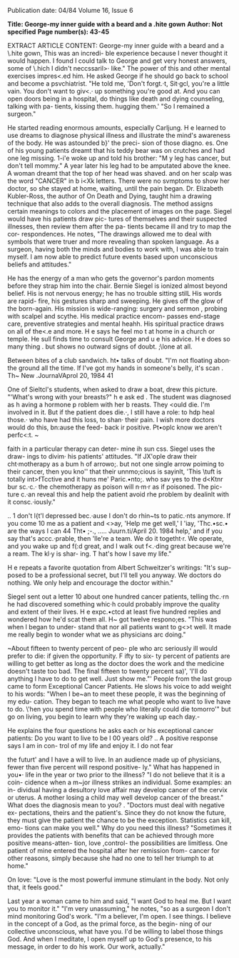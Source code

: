 Publication date: 04/84
Volume 16, Issue 6

**Title: George-my inner guide with a beard and a .hite gown**
**Author: Not specified**
**Page number(s): 43-45**

EXTRACT ARTICLE CONTENT:
George-my inner guide with a beard 
and a \\.hite gown, This was an incredi-
ble experience because I never thought 
it would happen. I found I could talk to 
George and get very honest answers, 
some of \\.hich I didn't neccssaril>· like." 
The power of this and other mental 
exercises impres<.ed him. He asked 
George if he should go back to school 
and become a psvchiatrist. "He told me, 
'Don't forgt.·t, Sit·gcl, you're a little vain. 
You don't want to giv<.· up something 
you're good at. And you can open doors 
being in a hospital, do things like death 
and dying counseling, talking with pa-
tients, kissing them. hugging them.' 
"So I remained a surgeon."


He started reading enormous amounts, 
especially Carljung. H e learned to use 
dreams to diagnose physical illness and 
illustrate the mind's awareness of the 
body. He was astounded b}' the preci-
sion of those diagno. es. One of his 
young patients dreamt that his teddy 
bear was on crutches and had one leg 
missing. 1-i'e woke up and told his 
brother: "M y leg has cancer, but don't 
tell mommy." A year later his leg had to 
be amputated above the knee. 
A woman dreamt that the top of her 
head was shaved. and on her scalp was 
the word "CANCER" in b i<Xk letters. 
There were no svmptoms to show her 
doctor, so she stayed at home, waiting, 
until the pain began. 
Dr. 
Elizabeth Kubler-Ross, 
the 
author of On Death and Dying, taught 
him a drawing technique that also adds 
to the overall diagnosis. The method 
assigns certain meanings to colors and 
the placement of images on the page. 
Siegel would have his patients draw pic-
tures of themselves and their suspected 
illnesses, then review them after the pa-
tients became ill and try to map the cor-
respondences. 
He notes, "The drawings allowed me 
to deal with symbols that were truer and 
more revealing than spoken language. 
As a surgeon, having both the minds 
and bodies to work with, I was able to 
train myself. I am now able to predict 
future events based upon unconscious 
beliefs and attitudes."


He has the energy of a man who gets 
the governor's pardon moments before 
they strap him into the chair. Bernie 
Siegel is ionized almost beyond belief. 
His is not nervous energy; he has no 
trouble sitting stilL His words are rapid-
fire, his gestures sharp and sweeping. 
He gives off the glow of the born-again. 
His mission is wide-ranging: surgery 
and sermon , probing with scalpel and 
scythe. His medical practice encom-
passes end-stage care, 
preventive 
strategies and 
mental 
heahh. 
His 
spiritual practice draws on all of the<.e 
and more. H e says he feel 
mo t at 
home in a church or temple. He sull 
finds time to consult George and u e 
his advice. H e does so many thing . but 
shows no outward signs of doubt. ;\lone 
at all.


Between bites of a club sandwich. ht• 
talks of doubt. "I'm not floating abon· 
the ground all the time. If l've got my 
hands in someone's belly, it's scan . 
Th~ New .JournaVAprol 20, 1984 41 

One of Sieltcl's students, when asked to draw a boat, drew this picture. "'What's wrong with your breasts?" h e ask ed . 
The student was diagnosed as h aving a hormone p roblem with her b reasts. 
They <ould die. I'm involved in it. But 
if the patient does die.·, I still have a role: 
to hdp heal those.· who have had this 
loss, to shan· their pain. I wish more 
doctors would do this, bn:ause the feed-
back ir positive. Pt•oplc know we aren't 
perfc<:t. ~


faith in a particular therapy can deter-
mine ih sun css. Siegel uses the draw-
ings to divim· his patients' attitudes. 
"If JX'ople draw their cht·motherapy 
as a bum h of arrowo;. but not one single 
arrow poiming to their cancer, then you 
kno'' that their unnmo;cious is sayinlt, 
'This \tuft is totally int>fTcctive and it 
huns me' Paric.•nto;. who sav yes to the 
d<Ktnr bur sc.·c.· the chemotherapy as 
poison will n·m·r as if poisoned. The pic-
ture c.·an reveal this and help the patient 
avoid rhe problem by dealinlt with it 
consc.·iously."


.. 1 don't l{t'l depressed bec.·ause I don't do 
rhin~ts to patic.·nts anymore. If you come 
10 me as a patient and <>ay, 'Help me get 
well,' I 'iay, 'Thc.•sc.• are the ways I can 
44 Tht• ;-., ..... Juurn.ti/April 20. 1984 
help,' and if you say that's accc.·prable, 
then \'lle're a team. We do it togetht·r. 
We operate, and you wake up and f(:d 
great, and I walk out f<.·ding great 
because we're a ream. The kl·y is shar-
ing. T hat's how I save my life."


H e repeats a favorite quotation from 
Albert Schweitzer's writings: "It's sup-
posed to be a professional secret, but I'll 
tell you anyway. 
We doctors do 
nothing. We only help and encourage 
the doctor within."


Siegel sent out a letter 10 about one 
hundred cancer patients, telling thc.·rn 
he had discovered something whic·h 
could probably improve the quality and 
extent of their lives. H e expc.•ctcd at 
least 
five 
hundred 
replies 
and 
wondered how he'd scat them all. H~ 
got twelve respono;es. 
"This was when I began to under-
stand that nor all patients want to g<>t 
well. It made me really begin to wonder 
what we as physicians arc doing."


~About fifteen to twenty percent of peo-
ple who arc seriously ill would prefer to 
die: if given the opportunity. F ifty to six-
ty percent of patients are willing to get 
better as long as the doctor does the 
work and the medicine doesn't taste too 
bad. The final fifteen to twenty percent 
sa)', 'I'll do anything I have to do to get 
well. Just show me."' 
People from the last group came to 
form Exceptional Cancer Patients. He 
slows his voice to add weight to his 
words: "When I be~an to meet these 
people, it was the beginning of my edu-
cation. They began to teach me what 
people who want to live have to do. 
\\'hen you spend time with people who 
literally could die tomorro'" but go on 
living, you begin to learn why they're 
waking up each day.-


He explains the four questions he asks 
each or his exceptional cancer patients: 
Do you want to live to be I 00 years 
old? 
.. A positive response says I am in con-
trol of my life and enjoy it. I do not fear 


the futurt' and I have a will to live. ln an 
audience made up of physicians, fewer 
than five percent will respond positive-
ly." 
What has happened in you•· life in the 
year or two prior to the illness? 
"I do not believe that it is a coin-
cidence when a m~jor illness strikes an 
individual. Some examples: an in-
dividual having a desultory love affair 
may develop cancer of the cervix or 
uterus. A mother losing a child may 
well develop cancer of the breast." 
What does the diagnosis mean to 
you? . 
"Doctors must deal with negative ex-
pectations, theirs and the patient's. 
Since they do not know the future, they 
must give the patient the chance to be 
the exception. Statistics can kill, emo-
tions can make you well." 
Why do you need this illness? 
"Sometimes it provides the patients 
with benefits that can be achieved 
through more positive means-atten-
tion, love ,control- the possibilities are 
limitless. One patient of mine entered 
the hospital after her remission from-
cancer 
for other 
reasons, 
simply 
because she had no one to tell her 
triumph to at home."


On love: 
"Love is the most powerful immune 
stimulant in the body. Not only that, it 
feels good."


Last year a woman came to him and 
said, "I want God to heal me. But I 
want you to monitor it." "I'm very 
unassuming," he notes, "so as a surgeon 
I don't mind monitoring God's work. 
"I'm a believer, I'm open. I see 
things. I believe in the concept of a 
God, as the primal force, as the begin-
ning of our collective unconscious, what 
have you. I'd be willing to label those 
things God. And when I meditate, I 
open myself up to God's presence, to his 
message, in order to do his work. Our 
work, actually."